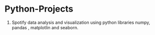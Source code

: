 # Python-Projects
1. Spotify data analysis and visualization using python libraries numpy, pandas , matplotlin and seaborn.
